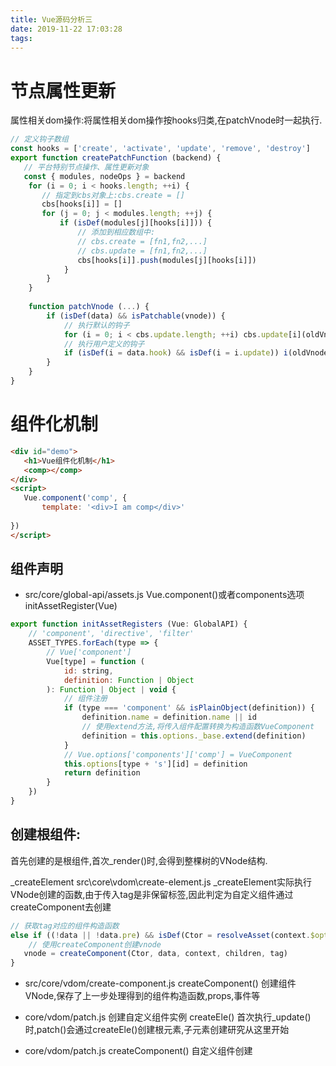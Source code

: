 ```yaml
---
title: Vue源码分析三
date: 2019-11-22 17:03:28
tags:
---
```

# 节点属性更新
属性相关dom操作:将属性相关dom操作按hooks归类,在patchVnode时一起执行.
```js
// 定义钩子数组
const hooks = ['create', 'activate', 'update', 'remove', 'destroy']
export function createPatchFunction (backend) {
   // 平台特别节点操作、属性更新对象
   const { modules, nodeOps } = backend
    for (i = 0; i < hooks.length; ++i) {
       // 指定到cbs对象上:cbs.create = []
       cbs[hooks[i]] = []
       for (j = 0; j < modules.length; ++j) {
           if (isDef(modules[j][hooks[i]])) {
               // 添加到相应数组中:
               // cbs.create = [fn1,fn2,...]
               // cbs.update = [fn1,fn2,...]
               cbs[hooks[i]].push(modules[j][hooks[i]])
            }
        }
    }
   
    function patchVnode (...) {
        if (isDef(data) && isPatchable(vnode)) {
            // 执行默认的钩子
            for (i = 0; i < cbs.update.length; ++i) cbs.update[i](oldVnode, vnode)
            // 执行用户定义的钩子
            if (isDef(i = data.hook) && isDef(i = i.update)) i(oldVnode, vnode)
        }
    }
}
```
# 组件化机制
```html
<div id="demo">
   <h1>Vue组件化机制</h1>
   <comp></comp>
</div>
<script>
   Vue.component('comp', {
       template: '<div>I am comp</div>'
 
})
</script>
```

## 组件声明
* src/core/global-api/assets.js
Vue.component()或者components选项
initAssetRegister(Vue)
```js
export function initAssetRegisters (Vue: GlobalAPI) {
    // 'component', 'directive', 'filter'
    ASSET_TYPES.forEach(type => {
        // Vue['component']
        Vue[type] = function (
            id: string,
            definition: Function | Object
        ): Function | Object | void {
            // 组件注册
            if (type === 'component' && isPlainObject(definition)) {
                definition.name = definition.name || id
                // 使用extend方法,将传入组件配置转换为构造函数VueComponent
                definition = this.options._base.extend(definition)
            }
            // Vue.options['components']['comp'] = VueComponent
            this.options[type + 's'][id] = definition
            return definition
        }
    })
}
```

## 创建根组件:
首先创建的是根组件,首次_render()时,会得到整棵树的VNode结构.

_createElement src\core\vdom\create-element.js
_createElement实际执行VNode创建的函数,由于传入tag是非保留标签,因此判定为自定义组件通过createComponent去创建
```js
// 获取tag对应的组件构造函数
else if ((!data || !data.pre) && isDef(Ctor = resolveAsset(context.$options,'components', tag))) {
    // 使用createComponent创建vnode
   vnode = createComponent(Ctor, data, context, children, tag)
}
```
* src/core/vdom/create-component.js
createComponent()
创建组件VNode,保存了上一步处理得到的组件构造函数,props,事件等
 
 * core/vdom/patch.js
创建自定义组件实例 createEle() 
首次执行_update()时,patch()会通过createEle()创建根元素,子元素创建研究从这里开始
 
* core/vdom/patch.js
createComponent() 自定义组件创建